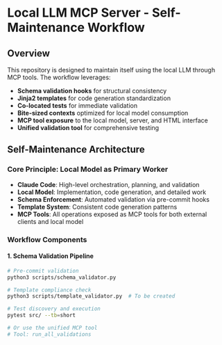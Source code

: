 # Local LLM MCP Server - Self-Maintenance Workflow

## Overview

This repository is designed to maintain itself using the local LLM through MCP tools. The workflow leverages:
- **Schema validation hooks** for structural consistency
- **Jinja2 templates** for code generation standardization
- **Co-located tests** for immediate validation
- **Bite-sized contexts** optimized for local model consumption
- **MCP tool exposure** to the local model, server, and HTML interface
- **Unified validation tool** for comprehensive testing

## Self-Maintenance Architecture

### Core Principle: Local Model as Primary Worker
- **Claude Code**: High-level orchestration, planning, and validation
- **Local Model**: Implementation, code generation, and detailed work
- **Schema Enforcement**: Automated validation via pre-commit hooks
- **Template System**: Consistent code generation patterns
- **MCP Tools**: All operations exposed as MCP tools for both external clients and local model

### Workflow Components

#### 1. Schema Validation Pipeline
```bash
# Pre-commit validation
python3 scripts/schema_validator.py

# Template compliance check
python3 scripts/template_validator.py  # To be created

# Test discovery and execution
pytest src/ --tb=short

# Or use the unified MCP tool
# Tool: run_all_validations